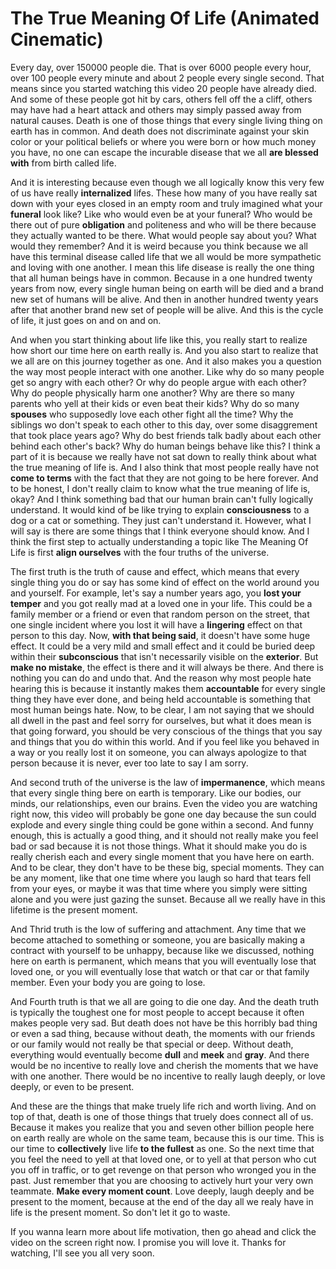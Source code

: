 # The True Meaning Of Life (Animated Cinematic)

Every day, over 150000 people die. That is over 6000 people every hour, over 100 people every minute and about 2 people every single second. That means since you started watching this video 20 people have already died. And some of these people got hit by cars, others fell off the a cliff, others may have had a heart attack and others may simply passed away from natural causes. Death is one of those things that every single living thing on earth has in common. And death does not discriminate against your skin color or your political beliefs or where you were born or how much money you have, no one can escape the incurable disease that we all **are blessed with** from birth called life. 

And it is interesting because even though we all logically know this very few of us have really **internalized** lifes. These how many of you have really sat down with your eyes closed in an empty room and truly imagined what your **funeral** look like? Like who would even be at your funeral? Who would be there out of pure **obligation** and politeness and who will be there because they actually wanted to be there. What would people say about you? What would they remember? And it is weird because you think because we all have this terminal disease called life that we all would be more sympathetic and loving with one another. I mean this life disease is really the one thing that all human beings have in common. Because in a one hundred twenty years from now, every single human being on earth will be died and a brand new set of humans will be alive. And then in another hundred twenty years after that another brand new set of people will be alive. And this is the cycle of life, it just goes on and on and on.

And when you start thinking about life like this, you really start to realize how short our time here on earth really is. And you also start to realize that we all are on this journey together as one. And it also makes you a question the way most people interact with one another. Like why do so many people get so angry with each other? Or why do people argue with each other? Why do people physically harm one another? Why are there so many parents who yell at their kids or even beat their kids? Why do so many **spouses** who supposedly love each other fight all the time? Why the siblings wo don't speak to each other to this day, over some disaggrement that took place years ago? Why do best friends talk badly about each other behind each other's back? Why do human beings behave like this? I think a part of it is because we really have not sat down to really think about what the true meaning of life is. And I also think that most people really have not **come to terms** with the fact that they are not going to be here forever. And to be honest, I don't really claim to know what the true meaning of life is, okay? And I think something bad that our human brain can't fully logically understand. It would kind of be like trying to explain **consciousness** to a dog or a cat or something. They just can't understand it. However, what I will say is there are some things that I think everyone should know. And I think the first step to actually understanding a topic like The Meaning Of Life is first **align ourselves** with the four truths of the universe.

The first truth is the truth of cause and effect, which means that every single thing you do or say has some kind of effect on the world around you and yourself. For example, let's say a number years ago, you **lost your temper** and you got really mad at a loved one in your life. This could be a family member or a friend or even that random person on the street, that one single incident where you lost it will have a **lingering** effect on that person to this day. Now, **with that being said**, it doesn't have some huge effect. It could be a very mild and small effect and it could be buried deep within their **subconscious** that isn't necessarily visible on the **exterior**. But **make no mistake**, the effect is there and it will always be there. And there is nothing you can do and undo that. And the reason why most people hate hearing this is because it instantly makes them **accountable** for every single thing they have ever done, and being held accountable is something that most human beings hate. Now, to be clear, I am not saying that we should all dwell in the past and feel sorry for ourselves, but what it does mean is that going forward, you should be very conscious of the things that you say and things that you do within this world. And if you feel like you behaved in a way or you really lost it on someone, you can always apologize to that person because it is never, ever too late to say I am sorry.

And second truth of the universe is the law of **impermanence**, which means that every single thing bere on earth is temporary. Like our bodies, our minds, our relationships, even our brains. Even the video you are watching right now, this video will probably be gone one day because the sun could explode and every single thing could be gone within a second. And funny enough, this is actually a good thing, and it should not really make you feel bad or sad because it is not those things. What it should make you do is really cherish each and every single moment that you have here on earth. And to be clear, they don't have to be these big, special moments. They can be any moment, like that one time where you laugh so hard that tears fell from your eyes, or maybe it was that time where you simply were sitting alone and you were just gazing the sunset. Because all we really have in this lifetime is the present moment.

And Thrid truth is the low of suffering and attachment. Any time that we become attached to something or someone, you are basically making a contract with yourself to be unhappy, because like we discussed, nothing here on earth is permanent, which means that you will eventually lose that loved one, or you will eventually lose that watch or that car or that family member. Even your body you are going to lose.

And Fourth truth is that we all are going to die one day. And the death truth is typically the toughest one for most people to accept because it often makes people very sad. But death does not have be this horribly bad thing or even a sad thing, because without death, the moments with our friends or our family would not really be that special or deep. Without death, everything would eventually become **dull** and **meek** and **gray**. And there would be no incentive to really love and cherish the moments that we have with one another. There would be no incentive to really laugh deeply, or love deeply, or even to be present. 

And these are the things that make truely life rich and worth living. And on top of that, death is one of those things that truely does connect all of us. Because it makes you realize that you and seven other billion people here on earth really are whole on the same team, because this is our time. This is our time to **collectively** live life **to the fullest** as one. So the next time that you feel the need to yell at that loved one, or to yell at that person who cut you off in traffic, or to get revenge on that person who wronged you in the past. Just remember that you are choosing to actively hurt your very own teammate. **Make every moment count**. Love deeply, laugh deeply and be present to the moment, because at the end of the day all we realy have in life is the present moment. So don't let it go to waste.

If you wanna learn more about life motivation, then go ahead and click the video on the screen right now. I promise you will love it. Thanks for watching, I'll see you all very soon.